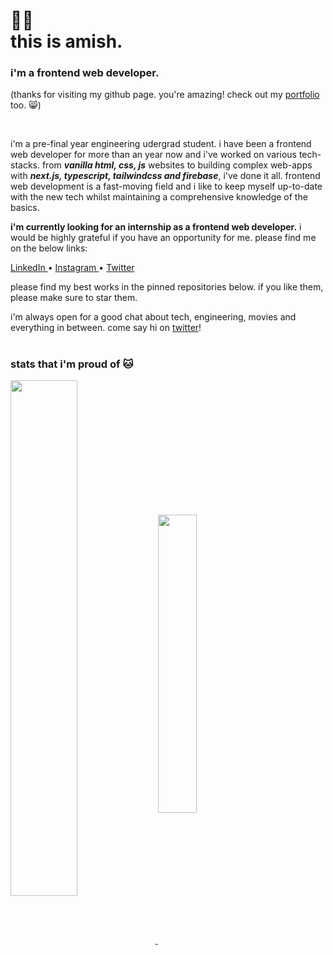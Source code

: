 <h1>👋🏻</br>this is amish.</h1>

<h3>i'm a frontend web developer.</h3>

<p>(thanks for visiting my github page. you're amazing! check out my <a href="https://thisisamish.vercel.app/">portfolio</a> too. 😸)</p>

</br>

<p>i'm a pre-final year engineering udergrad student. i have been a frontend web developer for more than an year now and i've worked on various tech-stacks. from <strong><em>vanilla html, css, js</em></strong> websites to building complex web-apps with <strong><em>next.js, typescript, tailwindcss and firebase</em></strong>, i've done it all. frontend web development is a fast-moving field and i like to keep myself up-to-date with the new tech whilst maintaining a comprehensive knowledge of the basics.</p>
<p><strong>i'm currently looking for an internship as a frontend web developer.</strong> i would be highly grateful if you have an opportunity for me. please find me on the below links:</p>

<p>
  <a href="https://www.linkedin.com/in/amishverma/">
    LinkedIn
  </a>
  <span>•</span>
  <a href="https://www.instagram.com/thisisamish/">
    Instagram
  </a>
  <span>•</span>
  <a href="https://twitter.com/thisisamish">
    Twitter
  </a>
</p>

<p>please find my best works in the pinned repositories below. if you like them, please make sure to star them.</p>
<p>i'm always open for a good chat about tech, engineering, movies and everything in between. come say hi on <a href="https://twitter.com/thisisamish">twitter</a>!</p>

<h1></h1>

<h3>stats that i'm proud of 🐱</h3>
<p align="left">
  <a href="https://github.com/thisisamish/github-readme-stats">
    <img align="center" width="46%" src="https://github-readme-stats.vercel.app/api?username=thisisamish&count_private=true&show_icons=true&theme=swift" />
  </a>

  <a href="https://github.com/anuraghazra/github-readme-stats">
    <img align="center" width="35%" src="https://github-readme-stats.vercel.app/api/top-langs/?username=thisisamish&theme=swift&layout=compact" />
  </a>
</p>
